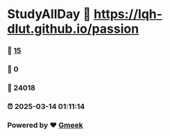 # StudyAllDay :link: https://lqh-dlut.github.io/passion 
### :page_facing_up: [15](https://lqh-dlut.github.io/passion/tag.html) 
### :speech_balloon: 0 
### :hibiscus: 24018 
### :alarm_clock: 2025-03-14 01:11:14 
### Powered by :heart: [Gmeek](https://github.com/Meekdai/Gmeek)
